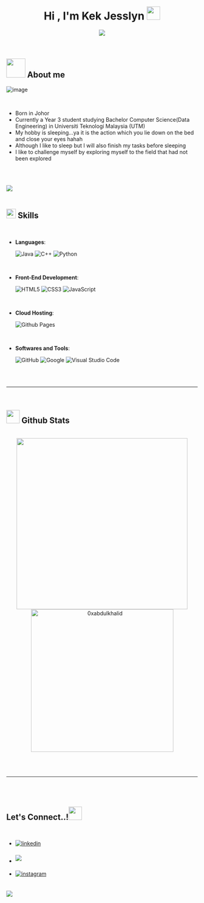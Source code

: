 <!DOCTYPE html>
<html lang="en">
<head>
  <meta charset="UTF-8">
  <meta http-equiv="X-UA-Compatible" content="IE=edge">
  <meta name="viewport" content="width=device-width, initial-scale=1.0">
</head>
<body>
  
  <h1 align="center"><b>Hi , I'm Kek Jesslyn </b><img src="https://media.giphy.com/media/hvRJCLFzcasrR4ia7z/giphy.gif" width="35"></h1>
  <!--  -->
  <p align="center">
    <a href="https://github.com/DenverCoder1/readme-typing-svg"><img src="https://readme-typing-svg.herokuapp.com?font=Time+New+Roman&color=cyan&size=25&center=true&vCenter=true&width=600&height=100&lines=I+am+Kek+Jesslyn+&hearts;++;Currently+Studying+In+UTM,;Data+Engineering+Student,;Active+Learner/Researcher,;Love+to+learn+new+stuffs..<3"></a>
  </p>

  <br>
  
  ## <picture><img src = "https://media3.giphy.com/media/v1.Y2lkPTc5MGI3NjExODJ5eTVwNTVnbnYzbG5mdWgwMmFjM2JoOHJlbWpnYWtyOGRoM2o1ayZlcD12MV9pbnRlcm5hbF9naWZfYnlfaWQmY3Q9cw/mFGAiMpaBMxytdVHbM/giphy.gif" width = 50px></picture> **About me**

  ![image](https://github.com/user-attachments/assets/5b3a59d0-22c4-4ba8-a225-61c76ba4fd19)

  
  <br>
  
  - Born in Johor
  - Currently a Year 3 student studying Bachelor Computer Science(Data Engineering) in Universiti Teknologi Malaysia (UTM)
  - My hobby is sleeping...ya it is the action which you lie down on the bed and close your eyes hahah
  - Although I like to sleep but I will also finish my tasks before sleeping
  - I like to challenge myself by exploring myself to the field that had not been explored
  
  <br><br>
  
  <img src="https://user-images.githubusercontent.com/73097560/115834477-dbab4500-a447-11eb-908a-139a6edaec5c.gif"><br><br>
  
  ## <img src="https://media2.giphy.com/media/QssGEmpkyEOhBCb7e1/giphy.gif?cid=ecf05e47a0n3gi1bfqntqmob8g9aid1oyj2wr3ds3mg700bl&rid=giphy.gif" width ="25"><b> Skills</b>
  <br>
  
  <p align="center">
  
  - **Languages**:
      
      ![Java](https://img.shields.io/badge/Java%20-%232370ED.svg?style=for-the-badge&logo=java&logoColor=white)
      ![C++](https://img.shields.io/badge/C++%20-%2300599C.svg?style=for-the-badge&logo=c%2B%2B&logoColor=white)
      ![Python](https://img.shields.io/badge/Python%20-%2314354C.svg?style=for-the-badge&logo=python&logoColor=white)
  
  <br>   
      
  - **Front-End Development**:
  
     ![HTML5](https://img.shields.io/badge/HTML5%20-%23E34F26.svg?style=for-the-badge&logo=html5&logoColor=white)
     ![CSS3](https://img.shields.io/badge/CSS%20-%231572B6.svg?style=for-the-badge&logo=css3&logoColor=white)
     ![JavaScript](https://img.shields.io/badge/JavaScript%20-%23F7DF1E.svg?style=for-the-badge&logo=javascript&logoColor=black)
  
  <br>
  
  - **Cloud Hosting**:
  
      ![Github Pages](https://img.shields.io/badge/GitHub%20Pages-%23327FC7.svg?style=for-the-badge&logo=github&logoColor=white)
      
  <br>
  
  - **Softwares and Tools**:
  
      ![GitHub](https://img.shields.io/badge/github-%23121011.svg?style=for-the-badge&logo=github&logoColor=white)
      ![Google](https://img.shields.io/badge/google-%234285F4.svg?style=for-the-badge&logo=google&logoColor=white)
      ![Visual Studio Code](https://img.shields.io/badge/Visual%20Studio%20Code-0078d7.svg?style=for-the-badge&logo=visual-studio-code&logoColor=white)
  

  </p>
  
  <br>
  <br>
  
  -----
  
  <br>
  
  
  ## <img src="https://media.giphy.com/media/iY8CRBdQXODJSCERIr/giphy.gif" width="35"><b> Github Stats </b>
  <br>
  
  <div align="center">
  
  <a href="https://github.com/Jesslyn19/">
    <img src="https://github-readme-stats.vercel.app/api?username=Jesslyn19&include_all_commits=true&count_private=true&show_icons=true&line_height=20&title_color=7A7ADB&icon_color=2234AE&text_color=D3D3D3&bg_color=0,000000,130F40" width="450"/>
    <img src="https://github-readme-stats.vercel.app/api/top-langs?username=Jesslyn19&show_icons=true&locale=en&layout=compact&line_height=20&title_color=7A7ADB&icon_color=2234AE&text_color=D3D3D3&bg_color=0,000000,130F40" width="375"  alt="0xabdulkhalid"/>
  
  </a>
  </div>
  
  <br>
  <br>
  <br>
  
  -----
  
  <br>
  <br>
  
  ## <b> Let's Connect..!</b><img src="https://media.giphy.com/media/hvRJCLFzcasrR4ia7z/giphy.gif" width="35">
  <br>
  <div align='left'>
  
  <ul>
  
  <li>
  <a href="[https://linkedin.com/in/0xabdulkhalid](https://www.linkedin.com/in/kek-jesslyn-a07117268/)" target="_blank">
  <img src="https://img.shields.io/badge/linkedin:  Kek Jesslyn-%2300acee.svg?color=405DE6&style=for-the-badge&logo=linkedin&logoColor=white" alt=linkedin style="margin-bottom: 5px;"/>
  </a>
  </li>
  
  <br>
  
  <li>
  <a href="mailto:kekjesslyn@graduate.utm.my" target="_blank">
  <img src="https://img.shields.io/badge/gmail:  kekjesslyn-%23EA4335.svg?style=for-the-badge&logo=gmail&logoColor=white" t=mail style="margin-bottom: 5px;" />
  </a>
  </li>

  <br>
  
  <li>
  <a href="(https://www.instagram.com/jesslynkek1910/)" target="_blank">
  <img src="https://img.shields.io/badge/instagram:  jesslynkek1910-%#ff33c4.svg?style=for-the-badge&logo=gmail&logoColor=white" alt=instagram style="margin-bottom: 5px;" />
  </a>
  </li>
    
  </ul>
  </div>
  
  <br>
  <img src="https://user-images.githubusercontent.com/73097560/115834477-dbab4500-a447-11eb-908a-139a6edaec5c.gif">
  <br>
  </body>
  </html>

